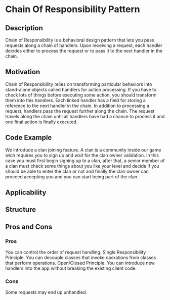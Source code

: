 
# Chain Of Responsibility Pattern

## Description
Chain of Responsibility is a behavioral design pattern that lets you pass requests along a chain of handlers. Upon receiving a request, each handler decides either to process the request or to pass it to the next handler in the chain.

## Motivation
Chain of Responsibility relies on transforming particular behaviors into stand-alone objects called handlers for action processing. If you have to check lots of things before executing some action, you should transform them into this handlers. Each linked handler has a field for storing a reference to the next handler in the chain. In addition to processing a request, handlers pass the request further along the chain. The request travels along the chain until all handlers have had a chance to process it and one final action is finally executed.
## Code Example
We introduce a clan joining feature. A clan is a community inside our game wich requires you to sign up and wait for the clan owner validation.
In this case you must first begin signing up to a clan, after that, a senior member of a clan must check some things about you like your level and decide if you should be able to enter the clan or not and finally the clan owner can proceed accepting you and you can start being part of the clan.

## Applicability

## Structure

## Pros and Cons

### Pros
 You can control the order of request handling.
 Single Responsibility Principle. You can decouple classes that invoke operations from classes that perform operations.
 Open/Closed Principle. You can introduce new handlers into the app without breaking the existing client code.
### Cons
 Some requests may end up unhandled.